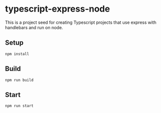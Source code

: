 # typescript-express-node

This is a project seed for creating Typescript projects that use express with handlebars and run on node.


## Setup

`npm install`

## Build 

`npm run build`

## Start

`npm run start`
 
 
 
 
 
 




 
 
 
 
 
 
 


